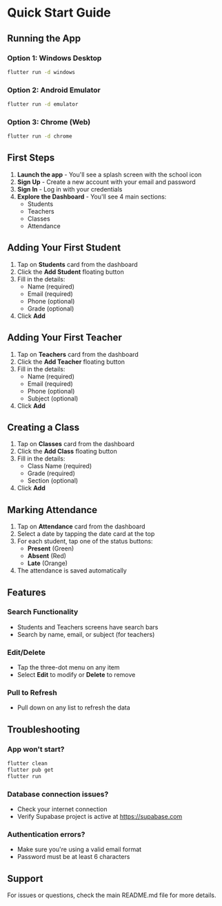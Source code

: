 # Quick Start Guide

## Running the App

### Option 1: Windows Desktop
```bash
flutter run -d windows
```

### Option 2: Android Emulator
```bash
flutter run -d emulator
```

### Option 3: Chrome (Web)
```bash
flutter run -d chrome
```

## First Steps

1. **Launch the app** - You'll see a splash screen with the school icon
2. **Sign Up** - Create a new account with your email and password
3. **Sign In** - Log in with your credentials
4. **Explore the Dashboard** - You'll see 4 main sections:
   - Students
   - Teachers
   - Classes
   - Attendance

## Adding Your First Student

1. Tap on **Students** card from the dashboard
2. Click the **Add Student** floating button
3. Fill in the details:
   - Name (required)
   - Email (required)
   - Phone (optional)
   - Grade (optional)
4. Click **Add**

## Adding Your First Teacher

1. Tap on **Teachers** card from the dashboard
2. Click the **Add Teacher** floating button
3. Fill in the details:
   - Name (required)
   - Email (required)
   - Phone (optional)
   - Subject (optional)
4. Click **Add**

## Creating a Class

1. Tap on **Classes** card from the dashboard
2. Click the **Add Class** floating button
3. Fill in the details:
   - Class Name (required)
   - Grade (required)
   - Section (optional)
4. Click **Add**

## Marking Attendance

1. Tap on **Attendance** card from the dashboard
2. Select a date by tapping the date card at the top
3. For each student, tap one of the status buttons:
   - **Present** (Green)
   - **Absent** (Red)
   - **Late** (Orange)
4. The attendance is saved automatically

## Features

### Search Functionality
- Students and Teachers screens have search bars
- Search by name, email, or subject (for teachers)

### Edit/Delete
- Tap the three-dot menu on any item
- Select **Edit** to modify or **Delete** to remove

### Pull to Refresh
- Pull down on any list to refresh the data

## Troubleshooting

### App won't start?
```bash
flutter clean
flutter pub get
flutter run
```

### Database connection issues?
- Check your internet connection
- Verify Supabase project is active at https://supabase.com

### Authentication errors?
- Make sure you're using a valid email format
- Password must be at least 6 characters

## Support

For issues or questions, check the main README.md file for more details.
